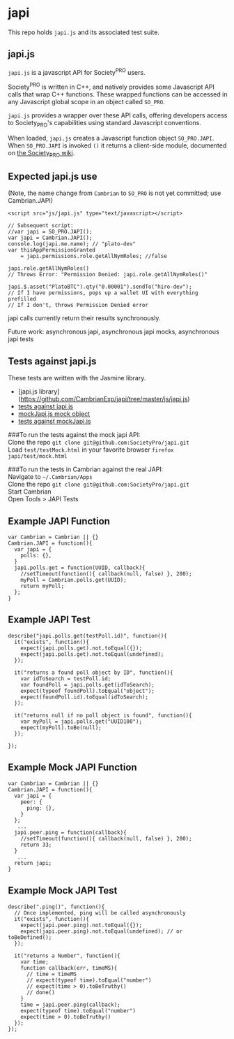 japi
================
This repo holds `japi.js` and its associated test suite.

## japi.js
`japi.js` is a javascript API for Society<sup>PRO</sup> users. 

Society<sup>PRO</sup> is written in C++, and natively provides some Javascript API calls that wrap C++ functions. These wrapped functions can be accessed in any Javascript global scope in an object called
`SO_PRO`.

`japi.js` provides a wrapper over these API calls, offering developers access to
Society<sub>PRO</sub>'s capabilities using standard Javascript conventions.

When loaded, `japi.js` creates a Javascript function object `SO_PRO.JAPI`. 
When `SO_PRO.JAPI` is invoked `()` it returns a client-side module, documented
on [the Society<sub>PRO</sub>
wiki](http://group.cambrian.org/wiki/doku.php?id=japi.js).

## Expected japi.js use 
(Note, the name change from `Cambrian` to `SO_PRO` is not yet
committed; use Cambrian.JAPI)

    <script src="js/japi.js" type="text/javascript></script>

    // Subsequent script:
    //var japi = SO_PRO.JAPI(); 
    var japi = Cambrian.JAPI(); 
    console.log(japi.me.name); // "plato-dev"
    var thisAppPermissionGranted
        = japi.permissions.role.getAllNymRoles; //false
    
    japi.role.getAllNymRoles()
    // Throws Error: "Permission Denied: japi.role.getAllNymRoles()"
    
    japi.$.asset("PlatoBTC").qty("0.00001").sendTo("hiro-dev"); 
    // If I have permissions, pops up a wallet UI with everything prefilled
    // If I don't, throws Permission Denied error


japi calls currently return their results synchronously. 

Future work: asynchronous japi, asynchronous japi mocks, asynchronous japi tests

## Tests against japi.js
These tests are written with the Jasmine library.

 * [japi.js library] (https://github.com/CambrianExp/japi/tree/master/js/japi.js)
 * [tests against japi.js](https://github.com/CambrianExp/japi/tree/master/js/testJapiJS.js)
 * [mockJapi.js mock object](https://github.com/CambrianExp/japi/tree/master/js/mockJapi.js)
 * [tests against mockJapi.js](https://github.com/CambrianExp/japi/tree/master/js/testMockJapi.js)

###To run the tests against the mock japi API:  
Clone the repo `git clone git@github.com:SocietyPro/japi.git`  
Load `test/testMock.html` in your favorite browser `firefox japi/test/mock.html`  

###To run the tests in Cambrian against the real JAPI:  
Navigate to `~/.Cambrian/Apps`  
Clone the repo `git clone git@github.com:SocietyPro/japi.git`  
Start Cambrian  
Open Tools > JAPI Tests  

## Example JAPI Function

    var Cambrian = Cambrian || {}
    Cambrian.JAPI = function(){
      var japi = {
        polls: {},
      }
      japi.polls.get = function(UUID, callback){
        //setTimeout(function(){ callback(null, false) }, 200);
        myPoll = Cambrian.polls.get(UUID);
        return myPoll;
      };
    }

## Example JAPI Test

    describe("japi.polls.get(testPoll.id)", function(){
      it("exists", function(){
        expect(japi.polls.get).not.toEqual({});
        expect(japi.polls.get).not.toEqual(undefined);
      });

      it("returns a found poll object by ID", function(){
        var idToSearch = testPoll.id;
        var foundPoll = japi.polls.get(idToSearch);
        expect(typeof foundPoll).toEqual("object");
        expect(foundPoll.id).toEqual(idToSearch);
      });

      it("returns null if no poll object is found", function(){
        var myPoll = japi.polls.get("UUID100");
        expect(myPoll).toBe(null);
      });

    });

## Example Mock JAPI Function

    var Cambrian = Cambrian || {}
    Cambrian.JAPI = function(){
      var japi = {
        peer: {
          ping: {},
        }
      };
       ...
      japi.peer.ping = function(callback){
        //setTimeout(function(){ callback(null, false) }, 200);
        return 33;
      }
       ...
      return japi;
    }

## Example Mock JAPI Test

    describe(".ping()", function(){
      // Once implemented, ping will be called asynchronously
      it("exists", function(){
        expect(japi.peer.ping).not.toEqual({});
        expect(japi.peer.ping).not.toEqual(undefined); // or toBeDefined();
      });

      it("returns a Number", function(){
        var time;
        function callback(err, timeMS){
          // time = timeMS
          // expect(typeof time).toEqual("number")
          // expect(time > 0).toBeTruthy()
          // done()
        }
        time = japi.peer.ping(callback);
        expect(typeof time).toEqual("number")
        expect(time > 0).toBeTruthy()
      });
    });


